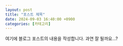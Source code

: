 ```yaml
---
layout: post
title: "포스트 제목"
date: 2024-09-03 16:40:00 +0900
categories: [카테고리]
---
```

여기에 블로그 포스트의 내용을 작성합니다.
과연 잘 될까요...?
